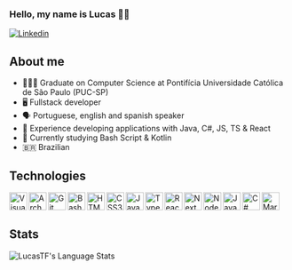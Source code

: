 ### Hello, my name is Lucas 🖐🏻

[![Linkedin](https://img.shields.io/badge/-LinkedIn-blue?style=flat-square&logo=Linkedin&logoColor=white&link=https://www.linkedin.com/in/lucastferreira/)](https://www.linkedin.com/in/lucastferreira/)

## About me

-   👨🏻‍🎓 Graduate on Computer Science at Pontifícia Universidade Católica de São Paulo (PUC-SP)
-   🖥 Fullstack developer
-   🗣 Portuguese, english and spanish speaker
-   🧠 Experience developing applications with Java, C#, JS, TS & React
-   📖 Currently studying Bash Script & Kotlin
-   🇧🇷 Brazilian

## Technologies

<img align="left" alt="Visual Studio Code" width="32px" src="https://api.iconify.design/logos:visual-studio-code.svg" />
<img align="left" alt="Arch Linux" width="32px" src="https://api.iconify.design/logos:archlinux.svg" />
<img align="left" alt="Git" width="32px" src="https://api.iconify.design/logos:git-icon.svg" />
<img align="left" alt="Bash Script" width="32px" src="https://api.iconify.design/devicon:bash.svg" />
<img align="left" alt="HTML5" height="32px" width="32px" src="https://api.iconify.design/logos:html-5.svg" />
<img align="left" alt="CSS3" height="32px" width="32px" src="https://api.iconify.design/logos:css-3.svg" />
<img align="left" alt="JavaScript" width="32px" src="https://api.iconify.design/logos:javascript.svg" />
<img align="left" alt="TypeScript" width="32px" src="https://api.iconify.design/logos:typescript-icon.svg" />
<img align="left" alt="React" width="32px" src="https://api.iconify.design/logos:react.svg" />
<img align="left" alt="NextJS" width="32px" src="https://api.iconify.design/logos:nextjs-icon.svg" />
<img align="left" alt="NodeJS" height="32px" width="32px" src="https://api.iconify.design/logos:nodejs-icon.svg" />
<img align="left" alt="Java" height="32px" width="32px" src="https://api.iconify.design/logos:java.svg" />
<img align="left" alt="C#" width="32px" src="https://api.iconify.design/logos:c-sharp.svg" />
<img align="left" alt="MariaDB" width="32px" src="https://api.iconify.design/devicon:mariadb-wordmark.svg" />
<br><br>

## Stats

<img align="left" alt="LucasTF's Language Stats" src="https://github-readme-stats.vercel.app/api/top-langs/?username=LucasTF&layout=compact&theme=radical">
